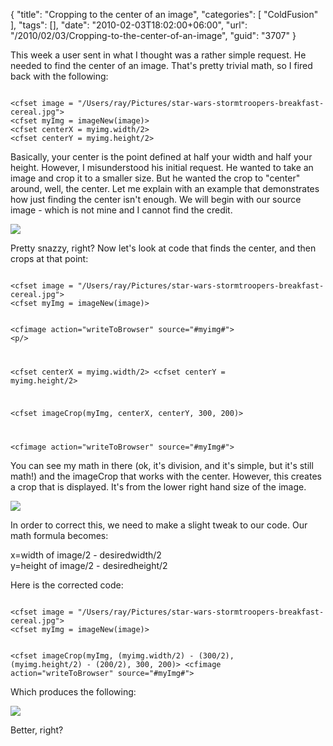 {
	"title": "Cropping to the center of an image",
	"categories": [
		"ColdFusion"
	],
	"tags": [],
	"date": "2010-02-03T18:02:00+06:00",
	"url": "/2010/02/03/Cropping-to-the-center-of-an-image",
	"guid": "3707"
}

This week a user sent in what I thought was a rather simple request. He needed to find the center of an image. That's pretty trivial math, so I fired back with the following:
<!--more-->
<p>

<code>
&lt;cfset image = "/Users/ray/Pictures/star-wars-stormtroopers-breakfast-cereal.jpg"&gt;
&lt;cfset myImg = imageNew(image)&gt;
&lt;cfset centerX = myimg.width/2&gt;
&lt;cfset centerY = myimg.height/2&gt;
</code>

<p>

Basically, your center is the point defined at half your width and half your height. However, I misunderstood his initial request. He wanted to take an image and crop it to a smaller size. But he wanted the crop to "center" around, well, the center. Let me explain with an example that demonstrates how just finding the center isn't enough. We will begin with our source image - which is not mine and I cannot find the credit.

<p>

<img src="http://static.raymondcamden.com/images/star-wars-stormtroopers-breakfast-cereal.jpg" />

<p>

Pretty snazzy, right? Now let's look at code that finds the center, and then crops at that point:

<p>

<code>
&lt;cfset image = "/Users/ray/Pictures/star-wars-stormtroopers-breakfast-cereal.jpg"&gt;
&lt;cfset myImg = imageNew(image)&gt;

&lt;cfimage action="writeToBrowser" source="#myimg#"&gt;
&lt;p/&gt;

&lt;cfset centerX = myimg.width/2&gt;
&lt;cfset centerY = myimg.height/2&gt;

&lt;cfset imageCrop(myImg, centerX, centerY, 300, 200)&gt;

&lt;cfimage action="writeToBrowser" source="#myImg#"&gt;
</code>

<p>

You can see my math in there (ok, it's division, and it's simple, but it's still math!) and the imageCrop that works with the center. However, this creates a crop that is displayed. It's from the lower right hand size of the image.

<p>

<img src="http://static.raymondcamden.com/images/cfjedi/ssc1.PNG" />

<p>

In order to correct this, we need to make a slight tweak to our code. Our math formula becomes:

<p>

x=width of image/2 - desiredwidth/2<br/>
y=height of image/2 - desiredheight/2<br/>

<p>

Here is the corrected code:

<p>

<code>
&lt;cfset image = "/Users/ray/Pictures/star-wars-stormtroopers-breakfast-cereal.jpg"&gt;
&lt;cfset myImg = imageNew(image)&gt;

&lt;cfset imageCrop(myImg, (myimg.width/2) - (300/2), (myimg.height/2) - (200/2), 300, 200)&gt;
&lt;cfimage action="writeToBrowser" source="#myImg#"&gt;
</code>

<p>

Which produces the following:

<p>

<img src="http://static.raymondcamden.com/images/cfjedi/ssc2.PNG" />

<p>

Better, right?